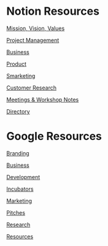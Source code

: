 <h1>Notion Resources</h1>

<a href="https://www.notion.so/getobserve/Mission-Vision-Values-edf670f0fdda41b4b429be66c352a213">Mission, Vision, Values</a>

<a href="https://www.notion.so/getobserve/Project-Management-29cb3a14fcdb401db2a94528017165f9">Project Management</a>

<a href="https://www.notion.so/getobserve/Business-0aa2ac6c9c57421999b1a180fbfd108b">Business</a>

<a href="https://www.notion.so/getobserve/Product-3e349e86b09f4afd901ae1cb9a0d8551">Product</a>

<a href="https://www.notion.so/getobserve/Smarketing-a2a3b0d43f3f4a279f57ec6d44837405">Smarketing</a>

<a href="https://www.notion.so/getobserve/Customer-Research-bf7cc0e7642646afa2cd2656cd5515a5">Customer Research
</a>

<a href="https://www.notion.so/getobserve/fe64d82a2f5642cb8435e6651336186f?v=90d8c163d8344ac79824ff92183953c3">Meetings & Workshop Notes
</a>

<a href="https://www.notion.so/getobserve/Directory-8afb963bf72040deb6ed24cc8a6c11da">Directory</a>

<h1>Google Resources</h1>

<a href="https://drive.google.com/drive/folders/1OvrU2azk3AWVGlP_93n3XDBpFKl6iSm8?usp=sharing">Branding</a>

<a href="https://drive.google.com/drive/folders/1tQI3CR2wyXt4cIbMU5VDo6NICp5ouJbj?usp=sharing">Business</a>

<a href="https://drive.google.com/drive/folders/15ATO_GpSWprf5NvALQQmElsOxGLWwN5h?usp=sharing">Development</a>

<a href="https://drive.google.com/drive/folders/1yyn-RFvEsRbzyR5VhU1i5gJ0BQWzidlT?usp=sharing">Incubators</a>

<a href="https://drive.google.com/drive/folders/1AN_EYlWXds6x3UmxlUF0Eg_glJ-uaOoE?usp=sharing">Marketing</a>

<a href="https://drive.google.com/drive/folders/1AN_EYlWXds6x3UmxlUF0Eg_glJ-uaOoE?usp=sharing">Pitches</a>

<a href="https://drive.google.com/drive/folders/1AN_EYlWXds6x3UmxlUF0Eg_glJ-uaOoE?usp=sharing">Research</a>

<a href="https://drive.google.com/drive/folders/14KeXgXE0hybkwYyEQNmTJ1Ilv7KmFh6s?usp=sharing">Resources</a>
